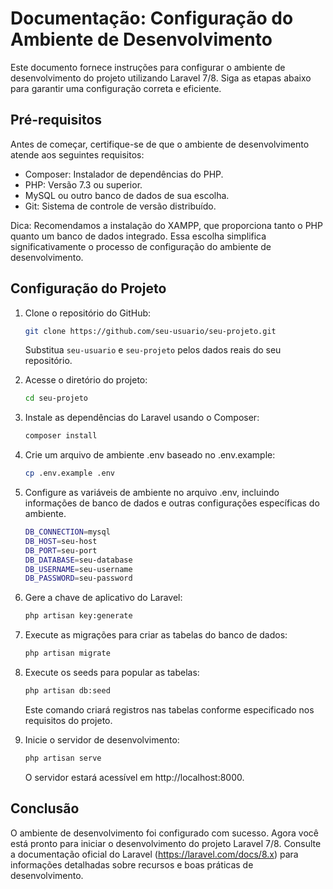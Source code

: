 # Documentação: Configuração do Ambiente de Desenvolvimento

Este documento fornece instruções para configurar o ambiente de desenvolvimento do projeto utilizando Laravel 7/8. Siga as etapas abaixo para garantir uma configuração correta e eficiente.

## Pré-requisitos
Antes de começar, certifique-se de que o ambiente de desenvolvimento atende aos seguintes requisitos:

- Composer: Instalador de dependências do PHP.
- PHP: Versão 7.3 ou superior.
- MySQL ou outro banco de dados de sua escolha.
- Git: Sistema de controle de versão distribuído.

Dica: Recomendamos a instalação do XAMPP, que proporciona tanto o PHP quanto um banco de dados integrado. Essa escolha simplifica significativamente o processo de configuração do ambiente de desenvolvimento.

## Configuração do Projeto
1. Clone o repositório do GitHub:
    ```bash
    git clone https://github.com/seu-usuario/seu-projeto.git
    ```
    Substitua `seu-usuario` e `seu-projeto` pelos dados reais do seu repositório.

2. Acesse o diretório do projeto:
    ```bash
    cd seu-projeto
    ```

3. Instale as dependências do Laravel usando o Composer:
    ```bash
    composer install
    ```

4. Crie um arquivo de ambiente .env baseado no .env.example:
    ```bash
    cp .env.example .env
    ```

5. Configure as variáveis de ambiente no arquivo .env, incluindo informações de banco de dados e outras configurações específicas do ambiente.
    ```bash
    DB_CONNECTION=mysql
    DB_HOST=seu-host
    DB_PORT=seu-port
    DB_DATABASE=seu-database
    DB_USERNAME=seu-username
    DB_PASSWORD=seu-password
    ```

6. Gere a chave de aplicativo do Laravel:
    ```bash
    php artisan key:generate
    ```

7. Execute as migrações para criar as tabelas do banco de dados:
    ```bash
    php artisan migrate
    ```

8. Execute os seeds para popular as tabelas:
    ```bash
    php artisan db:seed
    ```
    Este comando criará registros nas tabelas conforme especificado nos requisitos do projeto.

9. Inicie o servidor de desenvolvimento:
    ```bash
    php artisan serve
    ```
    O servidor estará acessível em http://localhost:8000.

## Conclusão
O ambiente de desenvolvimento foi configurado com sucesso. Agora você está pronto para iniciar o desenvolvimento do projeto Laravel 7/8. Consulte a documentação oficial do Laravel (https://laravel.com/docs/8.x) para informações detalhadas sobre recursos e boas práticas de desenvolvimento.
